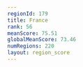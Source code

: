 ```yaml
---
regionId: 179
title: France
rank: 56
meanScore: 75.51
globalMeanScore: 73.46
numRegions: 220
layout: region_score
---
```

